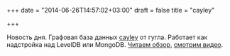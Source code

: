 +++
date = "2014-06-26T14:57:02+03:00"
draft = false
title = "cayley"

+++

<p>Новость дня. Графовая база данных <a href="https://github.com/google/cayley">cayley</a> от гугла. Работает как надстройка над LevelDB или&nbsp;MongoDB. <a href="http://google-opensource.blogspot.co.uk/2014/06/cayley-graphs-in-go.html">Читаем обзор</a>, <a href="http://4gophers.com/video/build-a-small-knowledge-graph-part-1">смотрим видео</a>.</p>

